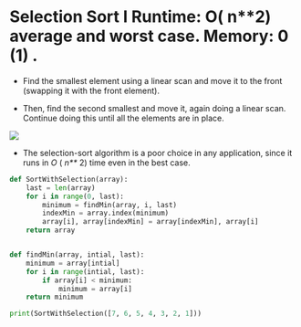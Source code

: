 # Selection Sort I Runtime: O( n**2) average and worst case. Memory: 0 (1) . 

- Find the smallest element using a linear scan and move it to the front (swapping it with the front element).  
  
- Then, find the second smallest and move it, again doing a linear scan. Continue doing this until all the elements are in place.  

![](https://miro.medium.com/max/1400/1*l5skal1-UC-GtSc8ORE-2A.png)

- The selection-sort algorithm is a poor choice in any application, since it runs in  _O_ ( _n**_ 2) time even in the best case.  

```python
def SortWithSelection(array):
    last = len(array)
    for i in range(0, last):
        minimum = findMin(array, i, last)
        indexMin = array.index(minimum)
        array[i], array[indexMin] = array[indexMin], array[i]
    return array


def findMin(array, intial, last):
    minimum = array[intial]
    for i in range(intial, last):
        if array[i] < minimum:
            minimum = array[i]
    return minimum

print(SortWithSelection([7, 6, 5, 4, 3, 2, 1]))
```